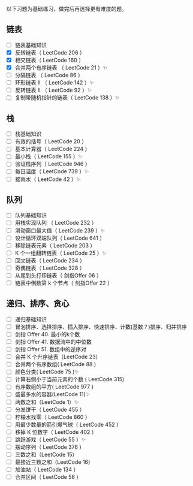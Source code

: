以下习题为基础练习，做完后再选择更有难度的题。  
## 链表
- [ ] 链表基础知识  
- [x] 反转链表（ LeetCode 206 ）  
- [x] 相交链表（ LeetCode 160 ）  
- [x] 合并两个有序链表 （ LeetCode 21 ）✨  
- [ ] 分隔链表 （ LeetCode 86 ）  
- [ ] 环形链表 II （ LeetCode 142 ）✨  
- [ ] 反转链表 II （ LeetCode 92 ）✨  
- [ ] 复制带随机指针的链表（ LeetCode 138 ）✨  
## 栈
- [ ] 栈基础知识  
- [ ] 有效的括号（ LeetCode 20 ）  
- [ ] 基本计算器（ LeetCode 224 ）  
- [ ] 最小栈（ LeetCode 155 ）✨  
- [ ] 验证栈序列（ LeetCode 946 ）  
- [ ] 每日温度（ LeetCode 739 ）✨  
- [ ] 接雨水（ LeetCode 42 ）✨  
## 队列
- [ ] 队列基础知识  
- [ ] 用栈实现队列 （ LeetCode 232 ）  
- [ ] 滑动窗口最大值（ LeetCode 239 ）✨  
- [ ] 设计循环双端队列（ LeetCode 641 ）  
- [ ] 移除链表元素（ LeetCode 203 ）  
- [ ] K 个一组翻转链表（ LeetCode 25 ）✨  
- [ ] 回文链表（ LeetCode 234 ）  
- [ ] 奇偶链表（ LeetCode 328 ）  
- [ ] 从尾到头打印链表（ 剑指Offer 06 ）  
- [ ] 链表中倒数第 k 个节点（ 剑指Offer 22 ）  
## 递归、排序、贪心
- [ ] 递归基础知识  
- [ ] 冒泡排序、选择排序、插入排序、快速排序、计数(基数？)排序、归并排序  
- [ ] 剑指 Offer 40. 最小的k个数  
- [ ] 剑指 Offer 41. 数据流中的中位数  
- [ ] 剑指 Offer 51. 数组中的逆序对  
- [ ] 合并 K 个升序链表（LeetCode 23）  
- [ ] 合并两个有序数组( LeetCode 88 )  
- [ ] 颜色分类( LeetCode 75 )✨  
- [ ] 计算右侧小于当前元素的个数 ( LeetCode 315)  
- [ ] 有序数组的平方( LeetCode 977 )  
- [ ] 盛最多水的容器(LeetCode 11)✨  
- [ ] 两数之和（LeetCode 1）✨  
- [ ] 分发饼干（ LeetCode 455 ）  
- [ ] 柠檬水找零（ LeetCode 860 ）  
- [ ] 用最少数量的箭引爆气球（ LeetCode 452 ）  
- [ ] 移掉 K 位数字（ LeetCode 402 ）  
- [ ] 跳跃游戏（ LeetCode 55 ）✨  
- [ ] 摆动序列（ LeetCode 376 ）  
- [ ] 三数之和（LeetCode 15）  
- [ ] 最接近三数之和（LeetCode 16）  
- [ ] 加油站（ LeetCode 134 ）  
- [ ] 合并区间（ LeetCode 56 ）  
